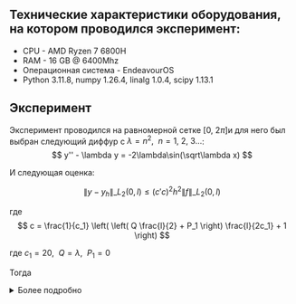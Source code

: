 ## Технические характеристики оборудования, на котором проводился эксперимент:

* CPU - AMD Ryzen 7 6800H
* RAM - 16 GB @ 6400Mhz
* Операционная система - EndeavourOS
* Python 3.11.8, numpy 1.26.4, linalg 1.0.4, scipy 1.13.1

## Эксперимент

Эксперимент проводился на равномерной сетке $[0, \ 2\pi]$и для него был выбран следующий диффур с $\lambda = n^2, \ \ n = 1, \ 2, \ 3\dots$: $$ y'' - \lambda y = -2\lambda\sin(\sqrt\lambda x) $$

И следующая оценка:

$$ \|y - y_h\|\_{L_2(0,l)} \leq (c'c)^2 h^2 \|f\|\_{L_2(0,l)} $$

где $$ c = \frac{1}{c_1} \left( \left( Q \frac{l}{2} + P_1 \right) \frac{l}{2c_1} + 1 \right) $$

где $c_1 = 20, \ \ Q = \lambda, \ \ P_1 = 0$

Тогда

<details>
<summary>Более подробно</summary>

<img src="image.png" width="500">

</details>